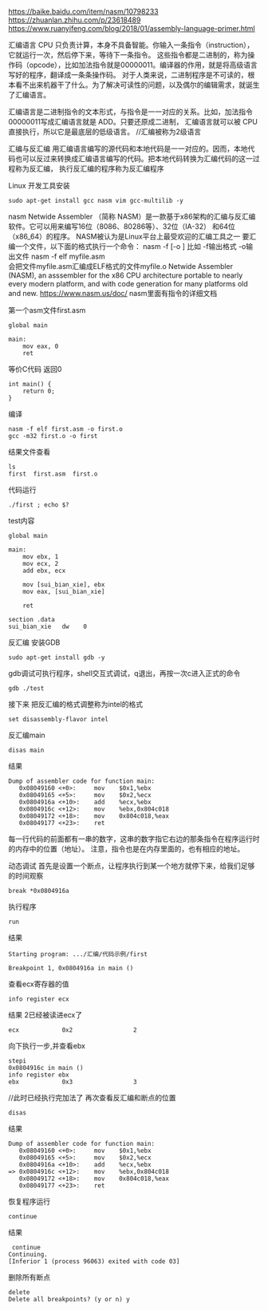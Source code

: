 


https://baike.baidu.com/item/nasm/10798233
https://zhuanlan.zhihu.com/p/23618489
https://www.ruanyifeng.com/blog/2018/01/assembly-language-primer.html

汇编语言
CPU 只负责计算，本身不具备智能。你输入一条指令（instruction），它就运行一次，然后停下来，等待下一条指令。
这些指令都是二进制的，称为操作码（opcode），比如加法指令就是00000011。编译器的作用，就是将高级语言写好的程序，翻译成一条条操作码。
对于人类来说，二进制程序是不可读的，根本看不出来机器干了什么。为了解决可读性的问题，以及偶尔的编辑需求，就诞生了汇编语言。

汇编语言是二进制指令的文本形式，与指令是一一对应的关系。比如，加法指令00000011写成汇编语言就是 ADD。只要还原成二进制，
汇编语言就可以被 CPU 直接执行，所以它是最底层的低级语言。 //汇编被称为2级语言

汇编与反汇编
用汇编语言编写的源代码和本地代码是一一对应的。因而，本地代码也可以反过来转换成汇编语言编写的代码。把本地代码转换为汇编代码的这一过程称为反汇编，
执行反汇编的程序称为反汇编程序



Linux
开发工具安装
```
sudo apt-get install gcc nasm vim gcc-multilib -y
```

nasm
Netwide Assembler （简称 NASM）是一款基于x86架构的汇编与反汇编软件。它可以用来编写16位（8086、80286等）、32位（IA-32）
和64位（x86_64）的程序。 NASM被认为是Linux平台上最受欢迎的汇编工具之一
要汇编一个文件，以下面的格式执行一个命令：
nasm -f   [-o ]
比如     -f输出格式 -o输出文件
nasm -f elf myfile.asm     
会把文件myfile.asm汇编成ELF格式的文件myfile.o
Netwide Assembler (NASM), an asssembler for the x86 CPU architecture portable to nearly every modern platform,
and with code generation for many platforms old and new.
https://www.nasm.us/doc/  nasm里面有指令的详细文档


第一个asm文件first.asm
```
global main

main:
    mov eax, 0
    ret
```
等价C代码 返回0
```
int main() {
    return 0;
}
```
编译
```
nasm -f elf first.asm -o first.o
gcc -m32 first.o -o first
```
结果文件查看
```
ls
first  first.asm  first.o
```
代码运行
```
./first ; echo $?
```


test内容
```
global main

main:
    mov ebx, 1
    mov ecx, 2
    add ebx, ecx

    mov [sui_bian_xie], ebx
    mov eax, [sui_bian_xie]

    ret

section .data
sui_bian_xie   dw    0
```
反汇编
安装GDB
```
sudo apt-get install gdb -y
```
gdb调试可执行程序，shell交互式调试，q退出，再按一次c进入正式的命令
```
gdb ./test
```
接下来   把反汇编的格式调整称为intel的格式
```
set disassembly-flavor intel
```
反汇编main
```
disas main
```
结果
```
Dump of assembler code for function main:
   0x08049160 <+0>:     mov    $0x1,%ebx
   0x08049165 <+5>:     mov    $0x2,%ecx
   0x0804916a <+10>:    add    %ecx,%ebx
   0x0804916c <+12>:    mov    %ebx,0x804c018
   0x08049172 <+18>:    mov    0x804c018,%eax
   0x08049177 <+23>:    ret 
```
每一行代码的前面都有一串的数字，这串的数字指它右边的那条指令在程序运行时的内存中的位置（地址）。
注意，指令也是在内存里面的，也有相应的地址。

动态调试
首先是设置一个断点，让程序执行到某一个地方就停下来，给我们足够的时间观察
```
break *0x0804916a
```
执行程序
```
run
```
结果
```
Starting program: .../汇编/代码示例/first 

Breakpoint 1, 0x0804916a in main ()
```
查看ecx寄存器的值
```
info register ecx
```
结果  2已经被读进ecx了
```
ecx            0x2                 2
```
向下执行一步,并查看ebx  
```
stepi
0x0804916c in main ()
info register ebx
ebx            0x3                 3
```
//此时已经执行完加法了
再次查看反汇编和断点的位置
```
disas
```
结果
```
Dump of assembler code for function main:
   0x08049160 <+0>:     mov    $0x1,%ebx
   0x08049165 <+5>:     mov    $0x2,%ecx
   0x0804916a <+10>:    add    %ecx,%ebx
=> 0x0804916c <+12>:    mov    %ebx,0x804c018
   0x08049172 <+18>:    mov    0x804c018,%eax
   0x08049177 <+23>:    ret
```
恢复程序运行
```
continue
```
结果
```
 continue
Continuing.
[Inferior 1 (process 96063) exited with code 03]
```

删除所有断点
```
delete
Delete all breakpoints? (y or n) y
```